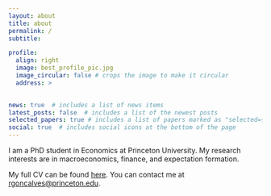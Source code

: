 ```yaml
---
layout: about
title: about
permalink: /
subtitle: 

profile:
  align: right
  image: best_profile_pic.jpg
  image_circular: false # crops the image to make it circular
  address: >
    

news: true  # includes a list of news items
latest_posts: false  # includes a list of the newest posts
selected_papers: true # includes a list of papers marked as "selected={true}"
social: true  # includes social icons at the bottom of the page
---
```


I am a PhD student in Economics at Princeton University. My research interests are in macroeconomics, finance, and expectation formation.

My full CV can be found [here](assets/pdf/CV_may25.pdf).
You can contact me at [rgoncalves@princeton.edu](mailto:rgoncalves@princeton.edu).